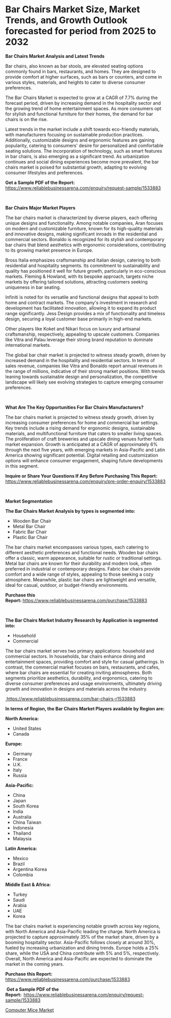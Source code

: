 <p><h1>Bar Chairs Market Size, Market Trends, and Growth Outlook forecasted for period from 2025 to 2032</h1></p><p><strong>Bar Chairs Market Analysis and Latest Trends</strong></p>
<p><p>Bar chairs, also known as bar stools, are elevated seating options commonly found in bars, restaurants, and homes. They are designed to provide comfort at higher surfaces, such as bars or counters, and come in various styles, materials, and heights to cater to diverse consumer preferences. </p><p>The Bar Chairs Market is expected to grow at a CAGR of 7.7% during the forecast period, driven by increasing demand in the hospitality sector and the growing trend of home entertainment spaces. As more consumers opt for stylish and functional furniture for their homes, the demand for bar chairs is on the rise. </p><p>Latest trends in the market include a shift towards eco-friendly materials, with manufacturers focusing on sustainable production practices. Additionally, customizable designs and ergonomic features are gaining popularity, catering to consumers' desire for personalized and comfortable seating solutions. The incorporation of technology, such as smart features in bar chairs, is also emerging as a significant trend. As urbanization continues and social dining experiences become more prevalent, the bar chairs market is poised for substantial growth, adapting to evolving consumer lifestyles and preferences.</p></p>
<p><strong>Get a Sample PDF of the Report:&nbsp;</strong> <a href="https://www.reliablebusinessarena.com/enquiry/request-sample/1533883?utm_campaign=2130&utm_medium=2&utm_source=Github&utm_content=ia&utm_term=06022025&utm_id=bar-chairs">https://www.reliablebusinessarena.com/enquiry/request-sample/1533883</a></p>
<p>&nbsp;</p>
<p><strong>Bar Chairs Major Market Players</strong></p>
<p><p>The bar chairs market is characterized by diverse players, each offering unique designs and functionality. Among notable companies, Aran focuses on modern and customizable furniture, known for its high-quality materials and innovative designs, making significant inroads in the residential and commercial sectors. Bonaldo is recognized for its stylish and contemporary bar chairs that blend aesthetics with ergonomic considerations, contributing to its growing market presence in Europe.</p><p>Bross Italia emphasizes craftsmanship and Italian design, catering to both residential and hospitality segments. Its commitment to sustainability and quality has positioned it well for future growth, particularly in eco-conscious markets. Fleming & Howland, with its bespoke approach, targets niche markets by offering tailored solutions, attracting customers seeking uniqueness in bar seating.</p><p>Infiniti is noted for its versatile and functional designs that appeal to both home and contract markets. The company's investment in research and development has facilitated innovation, allowing it to expand its product range significantly. Jess Design provides a mix of functionality and timeless design, securing a loyal customer base primarily in high-end markets.</p><p>Other players like Koket and Nikari focus on luxury and artisanal craftsmanship, respectively, appealing to upscale customers. Companies like Vitra and Palau leverage their strong brand reputation to dominate international markets.</p><p>The global bar chair market is projected to witness steady growth, driven by increased demand in the hospitality and residential sectors. In terms of sales revenue, companies like Vitra and Bonaldo report annual revenues in the range of millions, indicative of their strong market positions. With trends leaning towards sustainable design and personalization, the competitive landscape will likely see evolving strategies to capture emerging consumer preferences.</p></p>
<p>&nbsp;</p>
<p><strong>What Are The Key Opportunities For Bar Chairs Manufacturers?</strong></p>
<p><p>The bar chairs market is projected to witness steady growth, driven by increasing consumer preferences for home and commercial bar settings. Key trends include a rising demand for ergonomic designs, sustainable materials, and multifunctional furniture that caters to smaller living spaces. The proliferation of craft breweries and upscale dining venues further fuels market expansion. Growth is anticipated at a CAGR of approximately 6% through the next five years, with emerging markets in Asia-Pacific and Latin America showing significant potential. Digital retailing and customization options will enhance consumer engagement, shaping future developments in this segment.</p></p>
<p><strong>Inquire or Share Your Questions If Any Before Purchasing This Report:</strong> <a href="https://www.reliablebusinessarena.com/enquiry/pre-order-enquiry/1533883?utm_campaign=2130&utm_medium=2&utm_source=Github&utm_content=ia&utm_term=06022025&utm_id=bar-chairs">https://www.reliablebusinessarena.com/enquiry/pre-order-enquiry/1533883</a></p>
<p>&nbsp;</p>
<p><strong>Market Segmentation</strong></p>
<p><strong>The Bar Chairs Market Analysis by types is segmented into:</strong></p>
<p><ul><li>Wooden Bar Chair</li><li>Metal Bar Chair</li><li>Fabric Bar Chair</li><li>Plastic Bar Chair</li></ul></p>
<p><p>The bar chairs market encompasses various types, each catering to different aesthetic preferences and functional needs. Wooden bar chairs offer a classic, warm appearance, suitable for rustic or traditional settings. Metal bar chairs are known for their durability and modern look, often preferred in industrial or contemporary designs. Fabric bar chairs provide comfort and a wide range of styles, appealing to those seeking a cozy atmosphere. Meanwhile, plastic bar chairs are lightweight and versatile, ideal for casual, outdoor, or budget-friendly environments.</p></p>
<p><strong>Purchase this Report:&nbsp;</strong><a href="https://www.reliablebusinessarena.com/purchase/1533883?utm_campaign=2130&utm_medium=2&utm_source=Github&utm_content=ia&utm_term=06022025&utm_id=bar-chairs">https://www.reliablebusinessarena.com/purchase/1533883</a></p>
<p>&nbsp;</p>
<p><strong>The Bar Chairs Market Industry Research by Application is segmented into:</strong></p>
<p><ul><li>Household</li><li>Commercial</li></ul></p>
<p><p>The bar chairs market serves two primary applications: household and commercial sectors. In households, bar chairs enhance dining and entertainment spaces, providing comfort and style for casual gatherings. In contrast, the commercial market focuses on bars, restaurants, and cafes, where bar chairs are essential for creating inviting atmospheres. Both segments prioritize aesthetics, durability, and ergonomics, catering to diverse consumer preferences and usage environments, ultimately driving growth and innovation in designs and materials across the industry.</p></p>
<p><a href="https://www.reliablebusinessarena.com/bar-chairs-r1533883?utm_campaign=2130&utm_medium=2&utm_source=Github&utm_content=ia&utm_term=06022025&utm_id=bar-chairs">&nbsp;https://www.reliablebusinessarena.com/bar-chairs-r1533883</a></p>
<p><strong>In terms of Region, the Bar Chairs Market Players available by Region are:</strong></p>
<p>
    <p> <strong> North America: </strong>
        <ul>
            <li>United States</li>
            <li>Canada</li>
        </ul>
        </p> 
    <p> <strong> Europe: </strong>
        <ul>
            <li>Germany</li>
            <li>France</li>
            <li>U.K.</li>
            <li>Italy</li>
            <li>Russia</li>
        </ul>
        </p> 
    <p> <strong> Asia-Pacific: </strong>
        <ul>
            <li>China</li>
            <li>Japan</li>
            <li>South Korea</li>
            <li>India</li>
            <li>Australia</li>
            <li>China Taiwan</li>
            <li>Indonesia</li>
            <li>Thailand</li>
            <li>Malaysia</li>
        </ul>
        </p> 
    <p> <strong> Latin America: </strong>
        <ul>
            <li>Mexico</li>
            <li>Brazil</li>
            <li>Argentina Korea</li>
            <li>Colombia</li>
        </ul>
        </p> 
    <p> <strong> Middle East & Africa: </strong>
        <ul>
            <li>Turkey</li>
            <li>Saudi</li>
            <li>Arabia</li>
            <li>UAE</li>
            <li>Korea</li>
        </ul>
    </p>
    </p>
<p><p>The bar chairs market is experiencing notable growth across key regions, with North America and Asia-Pacific leading the charge. North America is projected to capture approximately 35% of the market share, driven by a booming hospitality sector. Asia-Pacific follows closely at around 30%, fueled by increasing urbanization and dining trends. Europe holds a 25% share, while the USA and China contribute with 5% and 5%, respectively. Overall, North America and Asia-Pacific are expected to dominate the market in the coming years.</p></p>
<p><strong>Purchase this Report: </strong><a href="https://www.reliablebusinessarena.com/purchase/1533883?utm_campaign=2130&utm_medium=2&utm_source=Github&utm_content=ia&utm_term=06022025&utm_id=bar-chairs">https://www.reliablebusinessarena.com/purchase/1533883</a></p>
<p>&nbsp;<strong>Get a Sample PDF of the Report:&nbsp;&nbsp;</strong><a href="https://www.reliablebusinessarena.com/enquiry/request-sample/1533883?utm_campaign=2130&utm_medium=2&utm_source=Github&utm_content=ia&utm_term=06022025&utm_id=bar-chairs">https://www.reliablebusinessarena.com/enquiry/request-sample/1533883</a></p>
<p><strong></strong></p>
<p><p><a href="https://github.com/delindacallegari68/Market-Research-Report-List-1/blob/main/computer-mice-market.md?utm_campaign=2130&utm_medium=2&utm_source=Github&utm_content=ia&utm_term=06022025&utm_id=bar-chairs">Computer Mice Market</a></p></p>